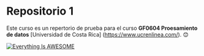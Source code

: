 # Repositorio 1

Este curso es un repertorio de prueba para el  curso **GF0604 Proesamiento de datos** [Universidad de Costa Rica] (https://www.ucrenlinea.com/).
:blush:

[![Everything Is AWESOME](https://img.youtube.com/vi/StTqXEQ2l-Y/0.jpg)](https://www.youtube.com/watch?v=StTqXEQ2l-Y "Everything Is AWESOME")

